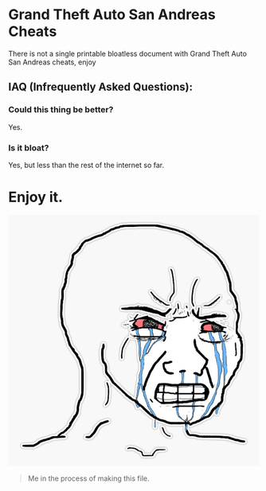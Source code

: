 # Grand Theft Auto San Andreas Cheats

There is not a single printable bloatless document with Grand Theft Auto San Andreas cheats, enjoy

## IAQ (Infrequently Asked Questions):

### Could this thing be better?
Yes.

### Is it bloat?
Yes, but less than the rest of the internet so far.

# Enjoy it.

![alt text](https://github.com/captainedward/Grand-Theft-Auto-San-Andreas-Cheats/blob/main/wojack.jpg)
>Me in the process of making this file.
